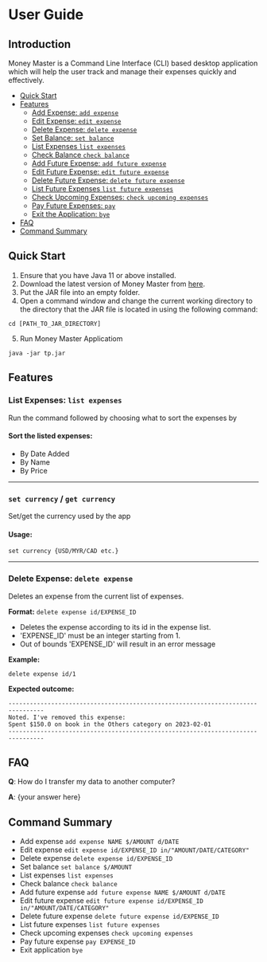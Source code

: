 # User Guide

## Introduction

Money Master is a Command Line Interface (CLI) based desktop application which will help the user track and manage their expenses quickly and effectively.

+ [Quick Start](#quick-start)
+ [Features](#features)
    + [Add Expense: `add expense`](#add-expense--add-expense)
    + [Edit Expense: `edit expense`](#edit-expense--edit-expense)
    + [Delete Expense: `delete expense`](#delete-expense--delete-expense)
    + [Set Balance: `set balance`](#set-balance--set-balance)
    + [List Expenses `list expenses`](#list-expenses--list-expenses)
    + [Check Balance `check balance`](#check-balance--check-balance)
    + [Add Future Expense: `add future expense`](#add-expense--add-future-expense)
    + [Edit Future Expense: `edit future expense`](#edit-expense--edit-future-expense)
    + [Delete Future Expense: `delete future expense`](#delete-future-expense--delete-future-expense)
    + [List Future Expenses `list future expenses`](#list-expenses--list-future-expenses)
    + [Check Upcoming Expenses: `check upcoming expenses`](#check-upcoming-expenses--check-upcoming-expenses)
    + [Pay Future Expenses: `pay`](#pay-future-expenses--pay)
    + [Exit the Application: `bye`](#exit-application--bye)
+ [FAQ](#faq)
+ [Command Summary](#command-summary)

## Quick Start
1. Ensure that you have Java 11 or above installed.
2. Download the latest version of Money Master from [here](https://github.com/AY2223S2-CS2113-W13-4/tp/releases).
3. Put the JAR file into an empty folder.
4. Open a command window and change the current working directory to the directory that the JAR file is located in using the following command:
```
cd [PATH_TO_JAR_DIRECTORY]
```
5. Run Money Master Applicatiom
```
java -jar tp.jar
```

## Features

### List Expenses: `list expenses`
Run the command followed by choosing what to sort the expenses by
#### Sort the listed expenses:
* By Date Added
* By Name
* By Price
---
### `set currency` / `get currency`
Set/get the currency used by the app
#### Usage:
```
set currency {USD/MYR/CAD etc.}
```
---
### Delete Expense: `delete expense`
Deletes an expense from the current list of expenses.

**Format:** `delete expense id/EXPENSE_ID`

* Deletes the expense according to its id in the expense list.
* 'EXPENSE_ID' must be an integer starting from 1.
* Out of bounds 'EXPENSE_ID' will result in an error message

**Example:**

`delete expense id/1`

**Expected outcome:**
```
--------------------------------------------------------------------------------
Noted. I've removed this expense:
Spent $150.0 on book in the Others category on 2023-02-01
--------------------------------------------------------------------------------
```


## FAQ

**Q**: How do I transfer my data to another computer? 

**A**: {your answer here}

## Command Summary

* Add expense `add expense NAME $/AMOUNT d/DATE`
* Edit expense `edit expense id/EXPENSE_ID in/"AMOUNT/DATE/CATEGORY"`
* Delete expense `delete expense id/EXPENSE_ID`
* Set balance `set balance $/AMOUNT`
* List expenses `list expenses`
* Check balance `check balance`
* Add future expense `add future expense NAME $/AMOUNT d/DATE`
* Edit future expense `edit future expense id/EXPENSE_ID in/"AMOUNT/DATE/CATEGORY"`
* Delete future expense `delete future expense id/EXPENSE_ID`
* List future expenses `list future expenses`
* Check upcoming expenses `check upcoming expenses`
* Pay future expense `pay EXPENSE_ID`
* Exit application `bye`
